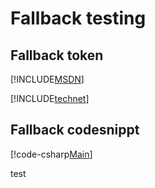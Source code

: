 # Fallback testing

## Fallback token
[!INCLUDE[MSDN](./token1.md)] 

[!INCLUDE[technet](./token2.md)]

## Fallback codesnippt
[!code-csharp[Main](codesnippt.cs#L3-L18 "This is test1 codeSnippet")]


test
